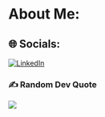 # About Me:



## 🌐 Socials:
[![LinkedIn](https://img.shields.io/badge/LinkedIn-%230077B5.svg?logo=linkedin&logoColor=white)](https://www.linkedin.com/in/mehmetkaandemir/) 



### ✍️ Random Dev Quote
![](https://quotes-github-readme.vercel.app/api?type=horizontal&theme=tokyonight)



